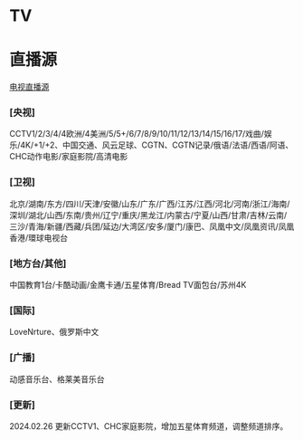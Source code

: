 # TV

# 直播源

[电视直播源](https://github.com/Nekori/TV/blob/master/A_TV.m3u)

### \[央视]

CCTV1/2/3/4/4欧洲/4美洲/5/5+/6/7/8/9/10/11/12/13/14/15/16/17/戏曲/娱乐/4K/+1/+2、中国交通、风云足球、CGTN、CGTN记录/俄语/法语/西语/阿语、CHC动作电影/家庭影院/高清电影

### \[卫视]

北京/湖南/东方/四川/天津/安徽/山东/广东/广西/江苏/江西/河北/河南/浙江/海南/深圳/湖北/山西/东南/贵州/辽宁/重庆/黑龙江/内蒙古/宁夏/山西/甘肃/吉林/云南/三沙/青海/新疆/西藏/兵团/延边/大湾区/安多/厦门/康巴、凤凰中文/凤凰资讯/凤凰香港/環球电视台

### \[地方台/其他]

中国教育1台/卡酷动画/金鹰卡通/五星体育/Bread TV面包台/苏州4K

### \[国际]

LoveNrture、俄罗斯中文

### \[广播]

动感音乐台、格莱美音乐台



### \[更新]

2024.02.26 更新CCTV1、CHC家庭影院，增加五星体育频道，调整频道排序。
